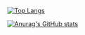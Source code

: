 <!-- ### Hi there 👋 -->

<!--
**RestuRHP/RestuRHP** is a ✨ _special_ ✨ repository because its `README.md` (this file) appears on your GitHub profile.

Here are some ideas to get you started:

- 🔭 I’m currently working on ...
- 🌱 I’m currently learning ...
- 👯 I’m looking to collaborate on ...
- 🤔 I’m looking for help with ...
- 💬 Ask me about ...
- 📫 How to reach me: ...
- 😄 Pronouns: ...
- ⚡ Fun fact: ...
-->

[![Top Langs](https://github-readme-stats.vercel.app/api/top-langs/?username=RestuRHP&hide=javascript,php,blade,dockerfile&layout=compact&theme=dark&show_icons=true)](https://github.com/RestuRHP/github-readme-stats) 

[![Anurag's GitHub stats](https://github-readme-stats.vercel.app/api?username=RestuRHP&theme=dark&show_icons=true)](https://github.com/RestuRHP/github-readme-stats)

